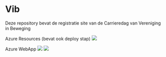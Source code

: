 # Vib
Deze repository bevat de registratie site van de Carrieredag van Vereniging in Beweging

Azure Resources (bevat ook deploy stap) ![](https://melvinvermeer.visualstudio.com/_apis/public/build/definitions/063fbab4-8dd7-4323-9a94-aa17e644857d/20/badge?branch=master)

Azure WebApp ![](https://melvinvermeer.visualstudio.com/_apis/public/build/definitions/063fbab4-8dd7-4323-9a94-aa17e644857d/21/badge?branch=master) ![](https://melvinvermeer.vsrm.visualstudio.com/_apis/public/Release/badge/063fbab4-8dd7-4323-9a94-aa17e644857d/1/1)